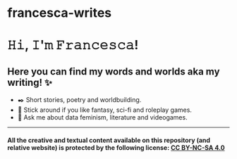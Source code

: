 # francesca-writes
# 𝙷𝚒, 𝙸'𝚖 𝙵𝚛𝚊𝚗𝚌𝚎𝚜𝚌𝚊!
## Here you can find my words and worlds aka my writing! ✨


- ✒️ Short stories, poetry and worldbuilding. 
- 🐉 Stick around if you like fantasy, sci-fi and roleplay games.
- 💬 Ask me about data feminism, literature and videogames.

<hr>

#### All the creative and textual content available on this repository (and relative website) is protected by the following license: **[CC BY-NC-SA 4.0]( https://creativecommons.org/licenses/by-nc-sa/4.0/)**

